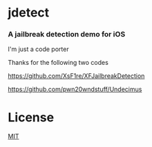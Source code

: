 # jdetect

### A jailbreak detection demo for iOS

I'm just a code porter

Thanks for the following two codes

https://github.com/XsF1re/XFJailbreakDetection

https://github.com/pwn20wndstuff/Undecimus

# License

[MIT](http://thi.mit-license.org/)
